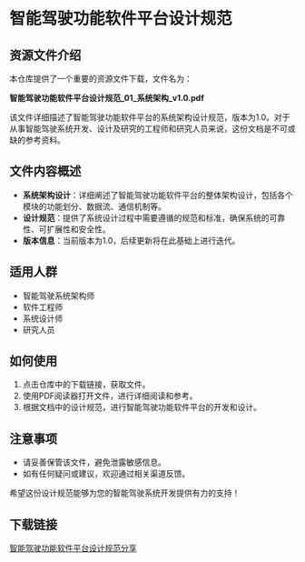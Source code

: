 # 智能驾驶功能软件平台设计规范

## 资源文件介绍

本仓库提供了一个重要的资源文件下载，文件名为：

**智能驾驶功能软件平台设计规范_01_系统架构_v1.0.pdf**

该文件详细描述了智能驾驶功能软件平台的系统架构设计规范，版本为1.0。对于从事智能驾驶系统开发、设计及研究的工程师和研究人员来说，这份文档是不可或缺的参考资料。

## 文件内容概述

- **系统架构设计**：详细阐述了智能驾驶功能软件平台的整体架构设计，包括各个模块的功能划分、数据流、通信机制等。
- **设计规范**：提供了系统设计过程中需要遵循的规范和标准，确保系统的可靠性、可扩展性和安全性。
- **版本信息**：当前版本为1.0，后续更新将在此基础上进行迭代。

## 适用人群

- 智能驾驶系统架构师
- 软件工程师
- 系统设计师
- 研究人员

## 如何使用

1. 点击仓库中的下载链接，获取文件。
2. 使用PDF阅读器打开文件，进行详细阅读和参考。
3. 根据文档中的设计规范，进行智能驾驶功能软件平台的开发和设计。

## 注意事项

- 请妥善保管该文件，避免泄露敏感信息。
- 如有任何疑问或建议，欢迎通过相关渠道反馈。

希望这份设计规范能够为您的智能驾驶系统开发提供有力的支持！

## 下载链接

[智能驾驶功能软件平台设计规范分享](https://pan.quark.cn/s/188b326a4692)